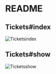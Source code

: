# README

## Tickets#index
![Ticketsindex](https://i.imgur.com/II50pRC.png)

## Tickets#show
![Ticketsshow](https://i.imgur.com/56QfiTT.png)
